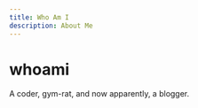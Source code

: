 ```yaml
---
title: Who Am I
description: About Me
---
```

# whoami

A coder, gym-rat, and now apparently, a blogger.


